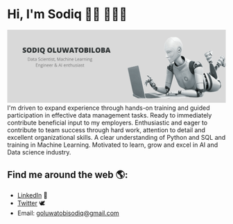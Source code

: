 # Hi, I'm Sodiq 👋🏾 👨🏾‍💻

<img src="https://github.com/dotserver/dotserver/blob/main/Add%20a%20heading.png" alt="banner that says Sodiq Oluwatobiloba - data scientist, machine learning engineer and a Artificial Intelligence enthusiat ">
I'm driven to expand experience through hands-on training and guided participation in effective data management tasks. Ready to immediately contribute beneficial input to my employers. Enthusiastic and eager to contribute to team success through hard work, attention to detail and excellent organizational skills. A clear understanding of Python and SQL and training in Machine Learning. Motivated to learn, grow and excel in AI and Data science industry.


## Find me around the web 🌎:
- <a href="https://www.linkedin.com/in/sodiq-oluwatobiloba-gbadebo-ogunmefun-bb848b158/">LinkedIn</a> 💼
- <a href="https://twitter.com/goluwatobisodiq">Twitter</a> 🕊
- Email: goluwatobisodiq@gmail.com

<!---
dotserver/dotserver is a ✨ special ✨ repository because its `README.md` (this file) appears on your GitHub profile.
You can click the Preview link to take a look at your changes.
--->
